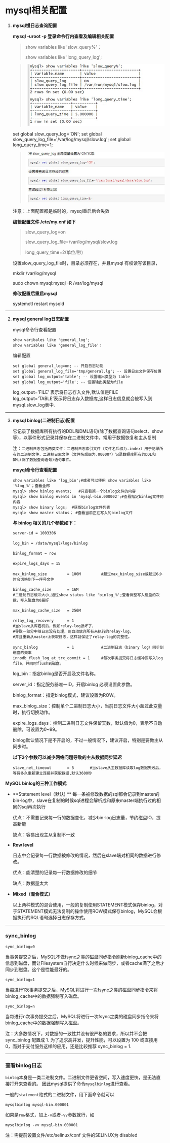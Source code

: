 # mysql相关配置

1. **mysql慢日志查询配置**

   **mysql -uroot -p 登录命令行内查看及编辑相关配置**

   > show variables like 'slow_query%'；
   >
   > show variables like 'long_query_log';
   >
   > 
   >
   > 
   
   >![图1](https://github.com/Peanut-tdd/Picture/blob/main/Dingtalk_20210824175409.jpg?raw=true)
   
   
   
   set global slow_query_log='ON'; 
   set global slow_query_log_file='/var/log/mysql/slow.log';
   set global long_query_time=1;
   
   >![图2](https://raw.githubusercontent.com/Peanut-tdd/Picture/main/Dingtalk_20210824175612.jpg)
   
   注意：上面配置都是临时的，mysql重启后会失效
   
   **编辑配置文件 /etc/my.cnf  如下**
   
   > slow_query_log=on
   >
   > slow_query_log_file=/var/log/mysql/slow.log
   >
   > long_query_time=2(单位/秒)
   
   设置slow_query_log_file时，目录必须存在，并且mysql 有权读写该目录，
   
   mkdir /var/log/mysql
   
   sudo chown mysql:mysql -R /var/log/mysql
   
   **修改配置后重启mysql**
   
   systemctl restart mysqld

-------

2. **mysql general log日志配置**

   mysql命令行查看配置

   ```
   show varibales like 'general_log';
   show variables like 'general_log_file'；
   ```

   编辑配置

   ```
   set global general_log=on; -- 开启日志功能
   set global general_log_file='tmp/general.lg'; -- 设置日志文件保存位置
   set global log_output='table'; -- 设置输出类型为 table
   set global log_output='file'; -- 设置输出类型为file
   ```

   log_output=’FILE’ 表示将日志存入文件,默认值是FILE　 
   log_output=’TABLE’表示将日志存入数据库,这样日志信息就会被写入到mysql.slow_log表中.

-----

3. **mysql binlog(二进制日志)配置**

   它记录了数据库所有执行的DDL和DML语句(除了数据查询语句select、show等)，以事件形式记录并保存在二进制文件中。常用于数据恢复和主从复制

    注：`二进制日志包括两类文件：二进制日志索引文件（文件名后缀为.index）用于记录所有的二进制文件，二进制日志文件（文件名后缀为.00000*）记录数据库所有的DDL和DML(除了数据查询语句)语句事件。`

   
   
   **msyql命令行查看配置**

   ```
   show variables like 'log_bin';#或者可以使用 show variables like '%log_%'；查看全部
   mysql> show binlog events;   #只查看第一个binlog文件的内容
   mysql> show binlog events in 'mysql-bin.000002';#查看指定binlog文件的内容
   mysql> show binary logs;  #获取binlog文件列表
   mysql> show master status； #查看当前正在写入的binlog文件
   ```
   
   
   
   **与 binlog 相关的几个参数如下：**
   
   ```
   server-id = 1003306
   
   log_bin = /data/mysql/logs/binlog
   
   binlog_format = row
   
   expire_logs_days = 15
   
   max_binlog_size         = 100M         #超过max_binlog_size或超过6小时会切换到下一序号文件
    
   binlog_cache_size       = 16M           
   #二进制日志缓冲大小,通过show status like 'binlog_%';查看调整写入磁盘的次数，写入磁盘为0最好
    
   max_binlog_cache_size   = 256M
    
   relay_log_recovery      = 1            
   #当slave从库宕机后，假如relay-log损坏了，
   #导致一部分中继日志没有处理，则自动放弃所有未执行的relay-log，
   #并且重新从master上获取日志，这样就保证了relay-log的完整性。
    
   sync_binlog             = 1            #二进制日志（binary log）同步到磁盘的频率
   innodb_flush_log_at_trx_commit = 1     #每次事务提交将日志缓冲区写入log file，并同时flush到磁盘。
   
   ```

   log_bin：指定binlog是否开启及文件名称。

   server_id：指定服务器唯一ID，开启binlog 必须设置此参数。

   binlog_format：指定binlog模式，建议设置为ROW。

   max_binlog_size：控制单个二进制日志大小，当前日志文件大小超过此变量时，执行切换动作。
   
   expire_logs_days：控制二进制日志文件保留天数，默认值为0，表示不自动删除，可设置为0~99。
   
   binlog默认情况下是不开启的，不过一般情况下，建议开启，特别是要做主从同步时。
   
   
   
   **以下2个参数可以减少网络问题导致的主从数据同步延迟**
   
   ```
   slave_net_timeout       = 5       #当slave从主数据库读取log数据失败后，等待多久重新建立连接并获取数据,默认3600秒
   ```
   
   
   

  **MySQL binlog的三种工作模式**
 - **Statement level（默认) **
   每一条被修改数据的sql都会记录到master的bin-log中，slave在复制的时候sql进程会解析成和原来master端执行过的相同的sql再次执行

   优点：不需要记录每一行的数据变化，减少bin-log日志量，节约磁盘IO，提高新能

   缺点：容易出现主从复制不一致

   
   
- **Row level**

  日志中会记录每一行数据被修改的情况，然后在slave端对相同的数据进行修改。

  优点：能清楚的记录每一行数据修改的细节

  缺点：数据量太大



- **Mixed（混合模式）**

  以上两种模式的混合使用，一般的复制使用STATEMENT模式保存binlog，对于STATEMENT模式无法复制的操作使用ROW模式保存binlog，MySQL会根据执行的SQL语句选择日志保存方式。

--------

### sync_binlog

```
sync_binlog=0
```

当事务提交之后，MySQL不做fsync之类的磁盘同步指令刷新binlog_cache中的信息到磁盘，而让Filesystem自行决定什么时候来做同步，或者cache满了之后才同步到磁盘。这个是性能最好的。

```
sync_binlog=1
```

当每进行1次事务提交之后，MySQL将进行一次fsync之类的磁盘同步指令来将binlog_cache中的数据强制写入磁盘。

```
sync_binlog=n
```

当每进行n次事务提交之后，MySQL将进行一次fsync之类的磁盘同步指令来将binlog_cache中的数据强制写入磁盘。

注：大多数情况下，对数据的一致性并没有很严格的要求，所以并不会把 sync_binlog 配置成 1. 为了追求高并发，提升性能，可以设置为 100 或直接用 0，而对于支付服务这样的应用，还是比较推荐 sync_binlog = 1.

-----

### 查看binlog日志

`binlog`本身是一类二进制文件。二进制文件更省空间，写入速度更快，是无法直接打开来查看的。
因此mysql提供了命令`mysqlbinlog`进行查看。

一般的`statement`格式的二进制文件，用下面命令就可以

```
mysqlbinlog mysql-bin.000001
```

如果是`row`格式，加上`-v`或者`-vv`参数就行，如

```
mysqlbinlog -vv mysql-bin.000001 
```



注：需提前设置文件/etc/selinux/conf 文件的SELINUX为 disabled



